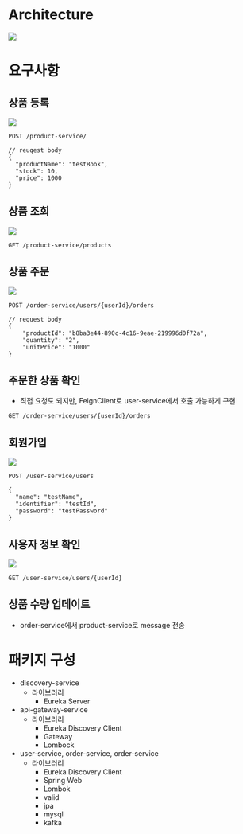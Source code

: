 # Architecture
![](./image/architecture.PNG)

# 요구사항

## 상품 등록
![](./image/post-product-service-%EC%83%81%ED%92%88%EB%93%B1%EB%A1%9D.PNG)
```
POST /product-service/

// reuqest body
{
  "productName": "testBook",
  "stock": 10,
  "price": 1000
}
```

## 상품 조회
![](./image/get-product-service-%EB%AA%A8%EB%93%A0%EC%83%81%ED%92%88%EC%A1%B0%ED%9A%8C.PNG)
```
GET /product-service/products
```

## 상품 주문
![](./image/post-order-service-%EC%83%81%ED%92%88%EC%A3%BC%EB%AC%B8.PNG)
```
POST /order-service/users/{userId}/orders

// request body
{
    "productId": "b8ba3e44-890c-4c16-9eae-219996d0f72a",
    "quantity": "2",
    "unitPrice": "1000"
}
```


## 주문한 상품 확인
  - 직접 요청도 되지만, FeignClient로 user-service에서 호출 가능하게 구현

```
GET /order-service/users/{userId}/orders
```


## 회원가입
![](./image/post-user-service-%ED%9A%8C%EC%9B%90%EA%B0%80%EC%9E%85.PNG)
```
POST /user-service/users

{
  "name": "testName",
  "identifier": "testId",
  "password": "testPassword"
}
```

## 사용자 정보 확인
![](./image/get-user-service-%EC%82%AC%EC%9A%A9%EC%9E%90%EC%A0%95%EB%B3%B4%EC%A1%B0%ED%9A%8C.PNG)
```
GET /user-service/users/{userId}
```


## 상품 수량 업데이트
  - order-service에서 product-service로 message 전송



# 패키지 구성
- discovery-service
  - 라이브러리
    - Eureka Server
- api-gateway-service
  - 라이브러리
    - Eureka Discovery Client
    - Gateway
    - Lombock
- user-service, order-service, order-service
  - 라이브러리
    - Eureka Discovery Client
    - Spring Web
    - Lombok
    - valid
    - jpa
    - mysql
    - kafka




